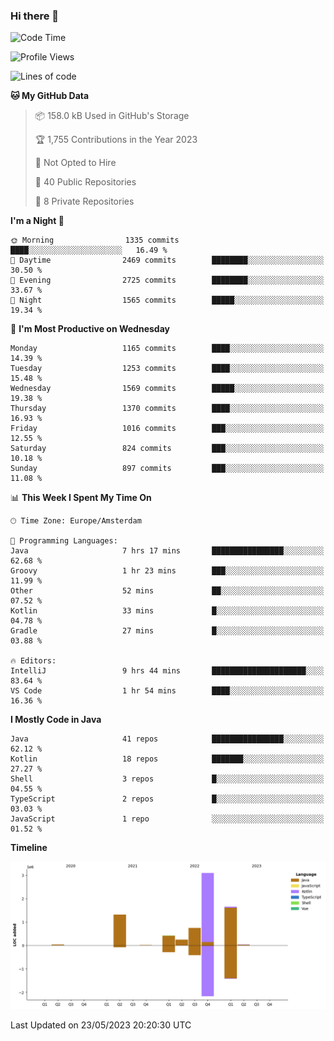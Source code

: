 ### Hi there 👋


<!--START_SECTION:waka-->
![Code Time](http://img.shields.io/badge/Code%20Time-3%2C222%20hrs%2021%20mins-blue)

![Profile Views](http://img.shields.io/badge/Profile%20Views-3-blue)

![Lines of code](https://img.shields.io/badge/From%20Hello%20World%20I%27ve%20Written-7.6%20million%20lines%20of%20code-blue)

**🐱 My GitHub Data** 

> 📦 158.0 kB Used in GitHub's Storage 
 > 
> 🏆 1,755 Contributions in the Year 2023
 > 
> 🚫 Not Opted to Hire
 > 
> 📜 40 Public Repositories 
 > 
> 🔑 8 Private Repositories 
 > 
**I'm a Night 🦉** 

```text
🌞 Morning                1335 commits        ████░░░░░░░░░░░░░░░░░░░░░   16.49 % 
🌆 Daytime                2469 commits        ████████░░░░░░░░░░░░░░░░░   30.50 % 
🌃 Evening                2725 commits        ████████░░░░░░░░░░░░░░░░░   33.67 % 
🌙 Night                  1565 commits        █████░░░░░░░░░░░░░░░░░░░░   19.34 % 
```
📅 **I'm Most Productive on Wednesday** 

```text
Monday                   1165 commits        ████░░░░░░░░░░░░░░░░░░░░░   14.39 % 
Tuesday                  1253 commits        ████░░░░░░░░░░░░░░░░░░░░░   15.48 % 
Wednesday                1569 commits        █████░░░░░░░░░░░░░░░░░░░░   19.38 % 
Thursday                 1370 commits        ████░░░░░░░░░░░░░░░░░░░░░   16.93 % 
Friday                   1016 commits        ███░░░░░░░░░░░░░░░░░░░░░░   12.55 % 
Saturday                 824 commits         ███░░░░░░░░░░░░░░░░░░░░░░   10.18 % 
Sunday                   897 commits         ███░░░░░░░░░░░░░░░░░░░░░░   11.08 % 
```


📊 **This Week I Spent My Time On** 

```text
🕑︎ Time Zone: Europe/Amsterdam

💬 Programming Languages: 
Java                     7 hrs 17 mins       ████████████████░░░░░░░░░   62.68 % 
Groovy                   1 hr 23 mins        ███░░░░░░░░░░░░░░░░░░░░░░   11.99 % 
Other                    52 mins             ██░░░░░░░░░░░░░░░░░░░░░░░   07.52 % 
Kotlin                   33 mins             █░░░░░░░░░░░░░░░░░░░░░░░░   04.78 % 
Gradle                   27 mins             █░░░░░░░░░░░░░░░░░░░░░░░░   03.88 % 

🔥 Editors: 
IntelliJ                 9 hrs 44 mins       █████████████████████░░░░   83.64 % 
VS Code                  1 hr 54 mins        ████░░░░░░░░░░░░░░░░░░░░░   16.36 % 
```

**I Mostly Code in Java** 

```text
Java                     41 repos            ████████████████░░░░░░░░░   62.12 % 
Kotlin                   18 repos            ███████░░░░░░░░░░░░░░░░░░   27.27 % 
Shell                    3 repos             █░░░░░░░░░░░░░░░░░░░░░░░░   04.55 % 
TypeScript               2 repos             █░░░░░░░░░░░░░░░░░░░░░░░░   03.03 % 
JavaScript               1 repo              ░░░░░░░░░░░░░░░░░░░░░░░░░   01.52 % 
```



**Timeline**

![Lines of Code chart](https://raw.githubusercontent.com/powercasgamer/powercasgamer/master/assets/bar_graph.png)


 Last Updated on 23/05/2023 20:20:30 UTC
<!--END_SECTION:waka-->
